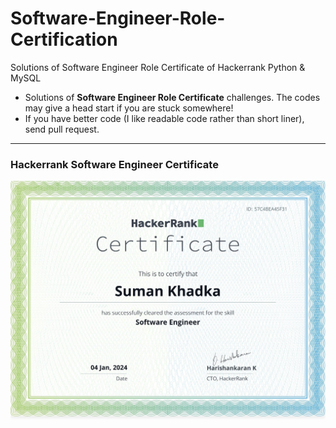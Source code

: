 # Software-Engineer-Role-Certification

Solutions of Software Engineer Role Certificate of Hackerrank Python & MySQL


- Solutions of **Software Engineer Role Certificate** challenges. The codes may give a head start if you are stuck somewhere! 
- If you have better code (I like readable code rather than short liner), send pull request. 

<hr>

### Hackerrank Software Engineer Certificate

![alt Certificate](/certificate.png)

